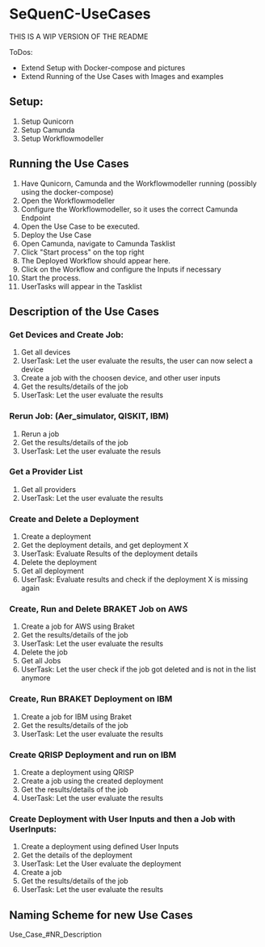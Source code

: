 # SeQuenC-UseCases

THIS IS A WIP VERSION OF THE README

ToDos:
* Extend Setup with Docker-compose and pictures
* Extend Running of the Use Cases with Images and examples

## Setup: 

1. Setup Qunicorn
2. Setup Camunda
3. Setup Workflowmodeller

## Running the Use Cases

1. Have Qunicorn, Camunda and the Workflowmodeller running (possibly using the docker-compose)
2. Open the Workflowmodeller
3. Configure the Workflowmodeller, so it uses the correct Camunda Endpoint
4. Open the Use Case to be executed.
5. Deploy the Use Case
6. Open Camunda, navigate to Camunda Tasklist
7. Click "Start process" on the top right
8. The Deployed Workflow should appear here.
9. Click on the Workflow and configure the Inputs if necessary
10. Start the process.
11. UserTasks will appear in the Tasklist

## Description of the Use Cases

### Get Devices and Create Job:
1. Get all devices
2. UserTask: Let the user evaluate the results, the user can now select a device
3. Create a job with the choosen device, and other user inputs
4. Get the results/details of the job
5. UserTask: Let the user evaluate the results

### Rerun Job: (Aer_simulator, QISKIT, IBM)
1. Rerun a job
2. Get the results/details of the job
3. UserTask: Let the user evaluate the resuls

### Get a Provider List
1. Get all providers
2. UserTask: Let the user evaluate the results 

### Create and Delete a Deployment
1. Create a deployment
2. Get the deployment details, and get deployment X
3. UserTask: Evaluate Results of the deployment details
4. Delete the deployment
5. Get all deployment
6. UserTask: Evaluate results and check if the deployment X is missing again

### Create, Run and Delete BRAKET Job on AWS
1. Create a job for AWS using Braket
2. Get the results/details of the job
3. UserTask: Let the user evaluate the results
4. Delete the job
5. Get all Jobs
6. UserTask: Let the user check if the job got deleted and is not in the list anymore

### Create, Run BRAKET Deployment on IBM
1. Create a job for IBM using Braket
2. Get the results/details of the job
3. UserTask: Let the user evaluate the results

### Create QRISP Deployment and run on IBM
1. Create a deployment using QRISP
2. Create a job using the created deployment
3. Get the results/details of the job
4. UserTask: Let the user evaluate the results

### Create Deployment with User Inputs and then a Job with UserInputs:
1. Create a deployment using defined User Inputs
2. Get the details of the deployment
3. UserTask: Let the User evaluate the deployment
4. Create a job
5. Get the results/details of the job
6. UserTask: Let the user evaluate the results

## Naming Scheme for new Use Cases

Use_Case_#NR_Description

